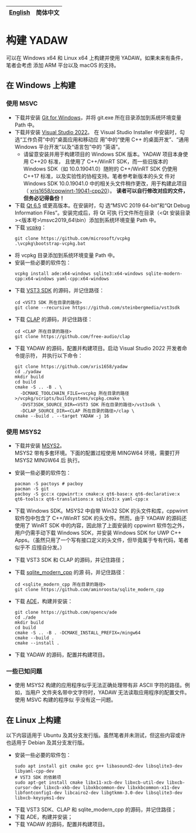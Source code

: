| [English](./BUILD.md) | 简体中文 |
| --------------------- | -------- |

# 构建 YADAW

可以在 Windows x64 和 Linux x64 上构建并使用 YADAW。如果未来有条件，笔者会考虑
添加 ARM 平台以及 macOS 的支持。

## 在 Windows 上构建

### 使用 MSVC

- 下载并安装 [Git for Windows](https://git-scm.com/download/win)，并将 git.exe 
  所在目录添加到系统环境变量 Path 中。
- 下载并安装 [Visual Studio 2022](https://visualstudio.microsoft.com/zh-hans/downloads/)。
  在 Visual Studio Installer 中安装时，勾选“工作负荷”中的“桌面应用和移动应
  用”中的“使用 C++ 的桌面开发”、“通用 Windows 平台开发”以及“语言包”中的
  “英语”。
  - 请留意安装并用于构建项目的 Windows SDK 版本。YADAW 项目本身使用 C++20 标准，
    且使用了 C++/WinRT SDK，而一些旧版本的 Windows SDK（如 10.0.19041.0）随附的
    C++/WinRT SDK 仍使用 C++17 标准，以及实验性的协程支持。笔者参考新版本的头文
    件对 Windows SDK 10.0.19041.0 中的相关头文件稍作更改，用于构建此项目（
    [xris1658/cppwinrt-19041-cpp20](https://github.com/xris1658/cppwinrt-19041-cpp20)）。
    **读者可以自行修改对应的文件，但务必记得备份！**
- 下载 [Qt 6.5](https://www.qt.io/download-open-source) 或更高版本。在安装时，勾
  选“MSVC 2019 64-bit”和“Qt Debug Information Files”。安装完成后，将 Qt 可执
  行文件所在目录（<Qt 安装目录>\<版本号>\msvc2019_64\bin）添加到系统环境变量
  Path 中。
- 下载 [vcpkg](https://github.com/microsoft/vcpkg)：
  ```shell
  git clone https://github.com/microsoft/vcpkg
  .\vcpkg\bootstrap-vcpkg.bat
  ```
- 将 vcpkg 目录添加到系统环境变量 Path 中。
- 安装一些必要的软件包：
  ```shell
  vcpkg install ade:x64-windows sqlite3:x64-windows sqlite-modern-cpp:x64-windows yaml-cpp:x64-windows
  ```
- 下载 [VST3 SDK](https://github.com/steinbergmedia/vst3sdk) 的源码，并记住路径：
  ```shell
  cd <VST3 SDK 所在目录的路径>
  git clone --recursive https://github.com/steinbergmedia/vst3sdk
  ```
- 下载 [CLAP](https://github.com/free-audio/clap) 的源码，并记住路径：
  ```shell
  cd <CLAP 所在目录的路径>
  git clone https://github.com/free-audio/clap
  ```
- 下载 YADAW 的源码，配置并构建项目。启动 Visual Studio 2022 开发者命令提示符，
  并执行以下命令：
  ```shell
  git clone https://github.com/xris1658/yadaw
  cd ./yadaw
  mkdir build
  cd build
  cmake -S .. -B . \
    -DCMAKE_TOOLCHAIN_FILE=<vcpkg 所在目录的路径>/vcpkg/scripts/buildsystems/vcpkg.cmake \
    -DVST3SDK_SOURCE_DIR=<VST3 SDK 所在目录的路径>/vst3sdk \
    -DCLAP_SOURCE_DIR=<CLAP 所在目录的路径>/clap \
  cmake --build . --target YADAW -j 16
  ```
### 使用 MSYS2

- 下载并安装 [MSYS2](https://www.msys2.org/)。  
  MSYS2 带有多套环境。下面的配置过程使用 MINGW64 环境，需要打开 MSYS2 MINGW64 后
  执行。

- 安装一些必要的软件包：
  ```shell
  pacman -S pactoys # pacboy
  pacman -S git
  pacboy -S gcc:x cppwinrt:x cmake:x qt6-base:x qt6-declarative:x qt6-tools:x qt6-translations:x sqlite3:x yaml-cpp:x
  ```
- 下载 Windows SDK。MSYS2 中自带 Win32 SDK 的头文件和库，cppwinrt 软件包中包含了
  C++/WinRT SDK 的头文件。然而，由于 YADAW 的源码还使用了 WinRT SDK 中的内容，因此除了上面安装的
  cppwinrt 软件包之外，用户仍需手动下载 Windows SDK，并安装 Windows SDK for UWP
  C++ Apps。（虽然只用了一个写有接口定义的头文件，但毕竟属于专有代码，笔者似乎不
  应擅自分发。）
- 下载 VST3 SDK 和 CLAP 的源码，并记住路径；
- 下载 [sqlite_modern_cpp](https://github.com/aminroosta/sqlite_modern_cpp) 的源
  码，并记住路径：
  ```shell
  cd <sqlite_modern_cpp 所在目录的路径>
  git clone https://github.com/aminroosta/sqlite_modern_cpp
  ```
- 下载 [ADE](https://github.com/opencv/ade)，构建并安装：
  ```shell
  git clone https://github.com/opencv/ade
  cd ./ade
  mkdir build
  cd build
  cmake -S .. -B . -DCMAKE_INSTALL_PREFIX=/mingw64
  cmake --build .
  cmake --install .
  ```
- 下载 YADAW 的源码，配置并构建项目。

### 一些已知问题
- 使用 MSYS2 构建的应用程序似乎无法正确处理带有非 ASCII 字符的路径。例如，当用户
  文件夹名带中文字符时，YADAW 无法读取应用程序的配置文件。使用 MSVC 构建的程序似
  乎没有这一问题。

## 在 Linux 上构建

以下内容适用于 Ubuntu 及其分支发行版。虽然笔者并未测试，但这些内容或许也适用于
Debian 及其分支发行版。

- 安装一些必要的软件包：
  ```shell
  sudo apt install git cmake gcc g++ libasound2-dev libsqlite3-dev libyaml-cpp-dev
  # VST3 SDK 的依赖项
  sudo apt-get install cmake libx11-xcb-dev libxcb-util-dev libxcb-cursor-dev libxcb-xkb-dev libxkbcommon-dev libxkbcommon-x11-dev libfontconfig1-dev libcairo2-dev libgtkmm-3.0-dev libsqlite3-dev libxcb-keysyms1-dev
  ```
- 下载 VST3 SDK、CLAP 和 sqlite_modern_cpp 的源码，并记住路径；
- 下载 ADE，构建并安装；
- 下载 YADAW 的源码，配置并构建项目。